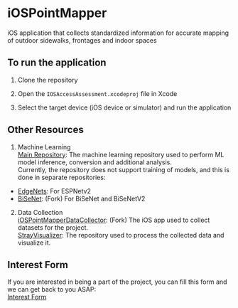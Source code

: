 # iOSPointMapper
iOS application that collects standardized information for accurate mapping of outdoor sidewalks, frontages and indoor spaces

## To run the application

1. Clone the repository

2. Open the `IOSAccessAssessment.xcodeproj` file in Xcode

3. Select the target device (iOS device or simulator) and run the application

## Other Resources

1. Machine Learning\
[Main Repository](https://github.com/himanshunaidu/ML_Pipeline_iOSPointMapper): The machine learning repository used to perform ML model inference, conversion and additional analysis.\
Currently, the repository does not support training of models, and this is done in separate repositories:
- [EdgeNets](https://github.com/sacmehta/EdgeNets): For ESPNetv2
- [BiSeNet](https://github.com/himanshunaidu/ML_Pipeline_iOSPointMapper): (Fork) For BiSeNet and BiSeNetV2

2. Data Collection\
[iOSPointMapperDataCollector](https://github.com/himanshunaidu/iOSPointMapperDataCollector): (Fork) The iOS app used to collect datasets for the project. \
[StrayVisualizer](https://github.com/himanshunaidu/StrayVisualizer): The repository used to process the collected data and visualize it.


## Interest Form

If you are interested in being a part of the project, you can fill this form and we can get back to you ASAP: \
[Interest Form](https://docs.google.com/forms/d/e/1FAIpQLSccLrBbDRPBinN1iyetmjndUz1LcftNWXvH3Y_Xets0RR-R4g/viewform?usp=dialog)
